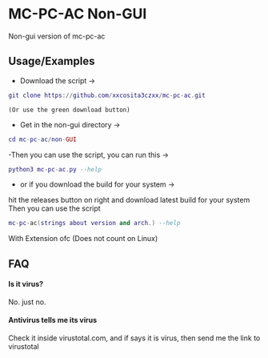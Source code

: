 
# MC-PC-AC Non-GUI

Non-gui version of mc-pc-ac

## Usage/Examples

- Download the script ->

```lua
git clone https://github.com/xxcosita3czxx/mc-pc-ac.git
```

`(Or use the green download button)`

- Get in the non-gui directory ->

```lua
cd mc-pc-ac/non-GUI
```

-Then you can use the script, you can run this ->

```lua
python3 mc-pc-ac.py --help
```

- or if you download the build for your system ->

hit the releases button on right and download latest build for your system
Then you can use the script
```lua
mc-pc-ac(strings about version and arch.) --help
```

With Extension ofc (Does not count on Linux)

## FAQ

#### Is it virus?

No. just no.

#### Antivirus tells me its virus

Check it inside virustotal.com, and if says it is virus, then send me the link to virustotal
